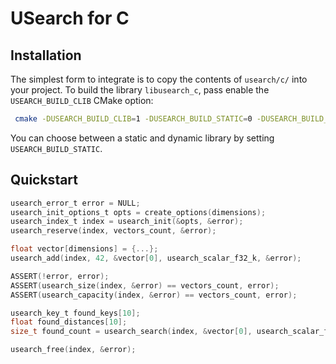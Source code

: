 # USearch for C

## Installation

The simplest form to integrate is to copy the contents of `usearch/c/` into your project.
To build the library `libusearch_c`, pass enable the `USEARCH_BUILD_CLIB` CMake option:

```bash
 cmake -DUSEARCH_BUILD_CLIB=1 -DUSEARCH_BUILD_STATIC=0 -DUSEARCH_BUILD_TEST=0 -DUSEARCH_BUILD_BENCHMARK=0 ..
 ```

You can choose between a static and dynamic library by setting `USEARCH_BUILD_STATIC`.

## Quickstart

```c
usearch_error_t error = NULL;
usearch_init_options_t opts = create_options(dimensions);
usearch_index_t index = usearch_init(&opts, &error);
usearch_reserve(index, vectors_count, &error);

float vector[dimensions] = {...};
usearch_add(index, 42, &vector[0], usearch_scalar_f32_k, &error);

ASSERT(!error, error);
ASSERT(usearch_size(index, &error) == vectors_count, error);
ASSERT(usearch_capacity(index, &error) == vectors_count, error);

usearch_key_t found_keys[10];
float found_distances[10];
size_t found_count = usearch_search(index, &vector[0], usearch_scalar_f32_k, 10, &found_keys[0], &found_distances[0], &error);

usearch_free(index, &error);
```
